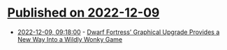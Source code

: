 # [Published on 2022-12-09](index.md)

* [2022-12-09, 09:18:00](https://soylentnews.org/article.pl?sid=22/12/08/131221&from=rss) - [Dwarf Fortress’ Graphical Upgrade Provides a New Way Into a Wildly Wonky Game](https://soylentnews.org/article.pl?sid=22/12/08/131221&from=rss)
